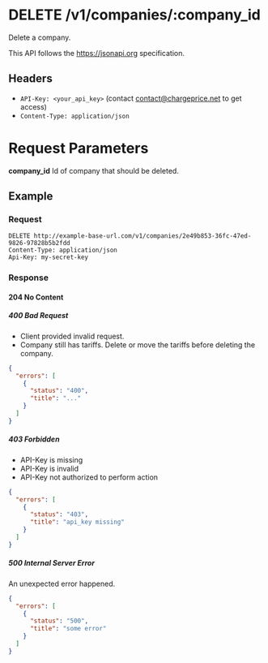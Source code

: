 # DELETE /v1/companies/:company_id

Delete a company.

This API follows the https://jsonapi.org specification.

## Headers

* `API-Key: <your_api_key>` (contact contact@chargeprice.net to get access)
* `Content-Type: application/json`

# Request Parameters

**company_id** Id of company that should be deleted.

## Example

### Request

```http
DELETE http://example-base-url.com/v1/companies/2e49b853-36fc-47ed-9826-97828b5b2fdd
Content-Type: application/json
Api-Key: my-secret-key
```

### Response

#### 204 No Content

##### 400 Bad Request

- Client provided invalid request.
- Company still has tariffs. Delete or move the tariffs before deleting the
  company.

```json
{
  "errors": [
    {
      "status": "400",
      "title": "..."
    }
  ]
}
```

##### 403 Forbidden

* API-Key is missing
* API-Key is invalid
* API-Key not authorized to perform action

```json
{
  "errors": [
    {
      "status": "403",
      "title": "api_key missing"
    }
  ]
}
```

##### 500 Internal Server Error

An unexpected error happened.

```json
{
  "errors": [
    {
      "status": "500",
      "title": "some error"
    }
  ]
}
```